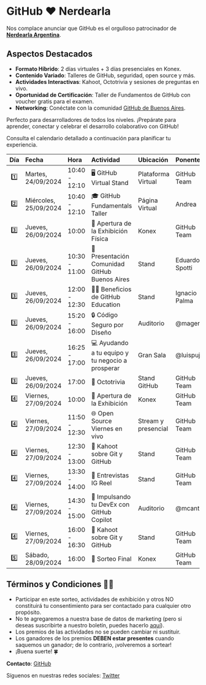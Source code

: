 # GitHub ❤️ Nerdearla

Nos complace anunciar que GitHub es el orgulloso patrocinador de **[Nerdearla Argentina](https://nerdear.la/en/)**.

## Aspectos Destacados

- **Formato Híbrido**: 2 días virtuales + 3 días presenciales en Konex.
- **Contenido Variado**: Talleres de GitHub, seguridad, open source y más.
- **Actividades Interactivas**: Kahoot, Octotrivia y sesiones de preguntas en vivo.
- **Oportunidad de Certificación**: Taller de Fundamentos de GitHub con voucher gratis para el examen.
- **Networking**: Conéctate con la comunidad [GitHub de Buenos Aires](https://www.meetup.com/gittogether-buenos-aires/).

Perfecto para desarrolladores de todos los niveles. ¡Prepárate para aprender, conectar y celebrar el desarrollo colaborativo con GitHub!

Consulta el calendario detallado a continuación para planificar tu experiencia.

| Día | Fecha | Hora | Actividad | Ubicación | Ponente |
|:---:|:------|:-----|:----------|:----------|:--------|
| 1️⃣ | Martes, 24/09/2024 | 10:40 - 12:10 | 🖥️ GitHub Virtual Stand | Plataforma Virtual | GitHub Team |
| 2️⃣ | Miércoles, 25/09/2024 | 10:40 - 12:10 | 🎓 GitHub Fundamentals Taller | Página Virtual | Andrea |
| 3️⃣ | Jueves, 26/09/2024 | 10:00 | 🎉 Apertura de la Exhibición Física | Konex | GitHub Team |
| 3️⃣ | Jueves, 26/09/2024 | 10:30 - 11:00 | 🤝 Presentación Comunidad GitHub Buenos Aires | Stand | Eduardo Spotti |
| 3️⃣ | Jueves, 26/09/2024 | 12:00 - 12:30 | 👩‍🎓 Beneficios de GitHub Education | Stand | Ignacio Palma |
| 3️⃣ | Jueves, 26/09/2024 | 15:20 - 16:00 | 🔒 Código Seguro por Diseño | Auditorio | @mageroni |
| 3️⃣ | Jueves, 26/09/2024 | 16:25 - 17:00 | 💻 Ayudando a tu equipo y tu negocio a prosperar| Gran Sala | @luispujols |
| 3️⃣ | Jueves, 26/09/2024 | 17:00 | 🐙 Octotrivia | Stand GitHub | GitHub Team |
| 4️⃣ | Viernes, 27/09/2024 | 10:00 | 🎉 Apertura de la Exhibición | Konex | GitHub Team |
| 4️⃣ | Viernes, 27/09/2024 | 11:50 - 12:30 | 🌐 Open Source Viernes en vivo | Stream y presencial | GitHub Team |
| 4️⃣ | Viernes, 27/09/2024 | 12:30 - 13:00 | 🧠 Kahoot sobre Git y GitHub | Stand | GitHub Team |
| 4️⃣ | Viernes, 27/09/2024 | 13:30 - 14:00 | 📱 Entrevistas IG Reel | Stand | GitHub Team |
| 4️⃣ | Viernes, 27/09/2024 | 14:30 - 15:00 | 🚀 Impulsando tu DevEx con GitHub Copilot | Auditorio | @mcantu |
| 4️⃣ | Viernes, 27/09/2024 | 16:00 - 16:30 | 🧠 Kahoot sobre Git y GitHub | Stand | GitHub Team |
| 5️⃣ | Sábado, 28/09/2024 | 16:00 | 🎁 Sorteo Final | Konex | GitHub Team |


## Términos y Condiciones ✍🏽

- Participar en este sorteo, actividades de exhibición y otros NO constituirá tu consentimiento para ser contactado para cualquier otro propósito.
- No te agregaremos a nuestra base de datos de marketing (pero si deseas suscribirte a nuestro boletín, puedes hacerlo [aquí](https://resources.github.com/newsletter/)).
- Los premios de las actividades no se pueden cambiar ni sustituir.
- Los ganadores de los premios **DEBEN estar presentes** cuando saquemos un ganador; de lo contrario, ¡volveremos a sortear!
- ¡Buena suerte! 🍀

**Contacto**: [GitHub](https://github.com/contact)

Síguenos en nuestras redes sociales: [Twitter](https://twitter.com/github)

